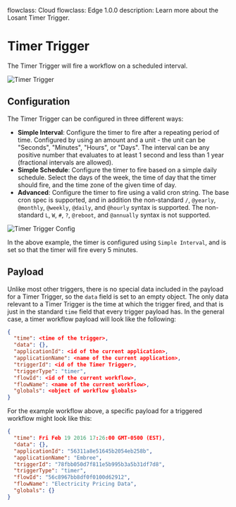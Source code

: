 flowclass: Cloud
flowclass: Edge 1.0.0
description: Learn more about the Losant Timer Trigger.

# Timer Trigger

The Timer Trigger will fire a workflow on a scheduled interval.

![Timer Trigger](/images/workflows/triggers/timer-trigger.png "Timer Trigger")

## Configuration

The Timer Trigger can be configured in three different ways:

* **Simple Interval**: Configure the timer to fire after a repeating period of time. Configured by using an amount and a unit - the unit can be "Seconds", "Minutes", "Hours", or "Days". The interval can be any positive number that evaluates to at least 1 second and less than 1 year (fractional intervals are allowed).
* **Simple Schedule**: Configure the timer to fire based on a simple daily schedule. Select the days of the week, the time of day that the timer should fire, and the time zone of the given time of day.
* **Advanced**: Configure the timer to fire using a valid cron string. The base cron spec is supported, and in addition the non-standard `/`, `@yearly`, `@monthly`, `@weekly`, `@daily`, and `@hourly` syntax is supported. The non-standard `L`, `W`, `#`, `?`, `@reboot`, and `@annually` syntax is not supported.

![Timer Trigger Config](/images/workflows/triggers/timer-trigger-config.png "Timer Trigger Config")

In the above example, the timer is configured using `Simple Interval`, and is set so that the timer will fire every 5 minutes.

## Payload

Unlike most other triggers, there is no special data included in the payload for a Timer Trigger, so the `data` field is set to an empty object. The only data relevant to a Timer Trigger is the time at which the trigger fired, and that is just in the standard `time` field that every trigger payload has. In the general case, a timer workflow payload will look like the following:

```json
{
  "time": <time of the trigger>,
  "data": {},
  "applicationId": <id of the current application>,
  "applicationName": <name of the current application>,
  "triggerId": <id of the Timer Trigger>,
  "triggerType": "timer",
  "flowId": <id of the current workflow>,
  "flowName": <name of the current workflow>,
  "globals": <object of workflow globals>
}
```

For the example workflow above, a specific payload for a triggered workflow might look like this:

```json
{
  "time": Fri Feb 19 2016 17:26:00 GMT-0500 (EST),
  "data": {},
  "applicationId": "56311a8e51645b2054eb258b",
  "applicationName": "Embree",
  "triggerId": "78fbb050d7f811e5b995b3a5b31df7d8",
  "triggerType": "timer",
  "flowId": "56c8967bb8df0f0100d62912",
  "flowName": "Electricity Pricing Data",
  "globals": {}
}
```
